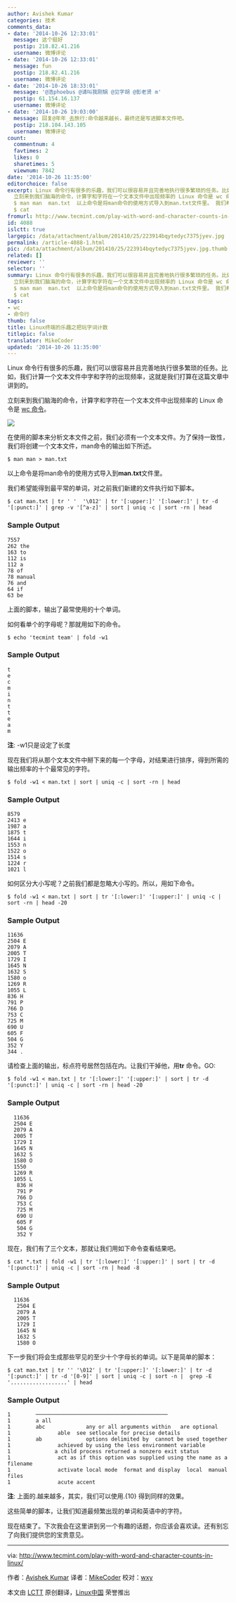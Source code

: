 ```yaml
---
author: Avishek Kumar
categories: 技术
comments_data:
- date: '2014-10-26 12:33:01'
  message: 这个挺好
  postip: 218.82.41.216
  username: 微博评论
- date: '2014-10-26 12:33:01'
  message: fun
  postip: 218.82.41.216
  username: 微博评论
- date: '2014-10-26 18:33:01'
  message: '@浩phoebus @请叫我刚锅 @见字胡 @彭老贤 m'
  postip: 61.154.16.137
  username: 微博评论
- date: '2014-10-26 19:03:00'
  message: 回复@年年_去旅行:命令越来越长，最终还是写进脚本文件吧。
  postip: 218.104.143.105
  username: 微博评论
count:
  commentnum: 4
  favtimes: 2
  likes: 0
  sharetimes: 5
  viewnum: 7842
date: '2014-10-26 11:35:00'
editorchoice: false
excerpt: Linux 命令行有很多的乐趣，我们可以很容易并且完善地执行很多繁琐的任务。比如，我们计算一个文本文件中字和字符的出现频率，这就是我们打算在这篇文章中讲到的。
  立刻来到我们脑海的命令，计算字和字符在一个文本文件中出现频率的 Linux 命令是 wc 命令。  在使用的脚本来分析文本文件之前，我们必须有一个文本文件。为了保持一致性，我们将创建一个文本文件，man命令的输出如下所述。
  $ man man  man.txt  以上命令是将man命令的使用方式导入到man.txt文件里。 我们希望能得到最平常的单词，对之前我们新建的文件执行如下脚本。
  $ cat
fromurl: http://www.tecmint.com/play-with-word-and-character-counts-in-linux/
id: 4088
islctt: true
largepic: /data/attachment/album/201410/25/223914bqytedyc7375jyev.jpg
permalink: /article-4088-1.html
pic: /data/attachment/album/201410/25/223914bqytedyc7375jyev.jpg.thumb.jpg
related: []
reviewer: ''
selector: ''
summary: Linux 命令行有很多的乐趣，我们可以很容易并且完善地执行很多繁琐的任务。比如，我们计算一个文本文件中字和字符的出现频率，这就是我们打算在这篇文章中讲到的。
  立刻来到我们脑海的命令，计算字和字符在一个文本文件中出现频率的 Linux 命令是 wc 命令。  在使用的脚本来分析文本文件之前，我们必须有一个文本文件。为了保持一致性，我们将创建一个文本文件，man命令的输出如下所述。
  $ man man  man.txt  以上命令是将man命令的使用方式导入到man.txt文件里。 我们希望能得到最平常的单词，对之前我们新建的文件执行如下脚本。
  $ cat
tags:
- wc
- 命令行
thumb: false
title: Linux终端的乐趣之把玩字词计数
titlepic: false
translator: MikeCoder
updated: '2014-10-26 11:35:00'
---
```


Linux 命令行有很多的乐趣，我们可以很容易并且完善地执行很多繁琐的任务。比如，我们计算一个文本文件中字和字符的出现频率，这就是我们打算在这篇文章中讲到的。


立刻来到我们脑海的命令，计算字和字符在一个文本文件中出现频率的 Linux 命令是 [wc 命令](http://www.tecmint.com/wc-command-examples/)。


![](/data/attachment/album/201410/25/223914bqytedyc7375jyev.jpg)


在使用的脚本来分析文本文件之前，我们必须有一个文本文件。为了保持一致性，我们将创建一个文本文件，man命令的输出如下所述。



```
$ man man > man.txt

```

以上命令是将man命令的使用方式导入到**man.txt**文件里。


我们希望能得到最平常的单词，对之前我们新建的文件执行如下脚本。



```
$ cat man.txt | tr ' '  '\012' | tr '[:upper:]' '[:lower:]' | tr -d '[:punct:]' | grep -v '[^a-z]' | sort | uniq -c | sort -rn | head

```

### Sample Output



```
7557 
262 the 
163 to 
112 is 
112 a 
78 of 
78 manual 
76 and 
64 if 
63 be

```

上面的脚本，输出了最常使用的十个单词。


如何看单个的字母呢？那就用如下的命令。



```
$ echo 'tecmint team' | fold -w1

```

### Sample Output



```
t 
e 
c 
m 
i 
n 
t 
t 
e 
a 
m

```

**注**: -w1只是设定了长度


现在我们将从那个文本文件中掰下来的每一个字母，对结果进行排序，得到所需的输出频率的十个最常见的字符。



```
$ fold -w1 < man.txt | sort | uniq -c | sort -rn | head

```

### Sample Output



```
8579  
2413 e
1987 a
1875 t
1644 i
1553 n
1522 o
1514 s
1224 r
1021 l

```

如何区分大小写呢？之前我们都是忽略大小写的。所以，用如下命令。



```
$ fold -w1 < man.txt | sort | tr '[:lower:]' '[:upper:]' | uniq -c | sort -rn | head -20

```

### Sample Output



```
11636  
2504 E 
2079 A 
2005 T 
1729 I 
1645 N 
1632 S 
1580 o
1269 R 
1055 L 
836 H 
791 P 
766 D 
753 C 
725 M 
690 U 
605 F 
504 G 
352 Y 
344 .

```

请检查上面的输出，标点符号居然包括在内。让我们干掉他，用**tr** 命令。GO:



```
$ fold -w1 < man.txt | tr '[:lower:]' '[:upper:]' | sort | tr -d '[:punct:]' | uniq -c | sort -rn | head -20

```

### Sample Output



```
  11636  
  2504 E 
  2079 A 
  2005 T 
  1729 I 
  1645 N 
  1632 S 
  1580 O 
  1550 
  1269 R 
  1055 L 
   836 H 
   791 P 
   766 D 
   753 C 
   725 M 
   690 U 
   605 F 
   504 G 
   352 Y

```

现在，我们有了三个文本，那就让我们用如下命令查看结果吧。



```
$ cat *.txt | fold -w1 | tr '[:lower:]' '[:upper:]' | sort | tr -d '[:punct:]' | uniq -c | sort -rn | head -8

```

### Sample Output



```
  11636  
   2504 E 
   2079 A 
   2005 T 
   1729 I 
   1645 N 
   1632 S 
   1580 O

```

下一步我们将会生成那些罕见的至少十个字母长的单词。以下是简单的脚本：



```
$ cat man.txt | tr '' '\012' | tr '[:upper:]' '[:lower:]' | tr -d '[:punct:]' | tr -d '[0-9]' | sort | uniq -c | sort -n |  grep -E '..................' | head

```

### Sample Output



```
1        ────────────────────────────────────────── 
1        a all 
1        abc             any or all arguments within   are optional 
1               able  see setlocale for precise details 
1        ab              options delimited by  cannot be used together 
1               achieved by using the less environment variable 
1              a child process returned a nonzero exit status 
1               act as if this option was supplied using the name as a filename 
1               activate local mode  format and display  local  manual  files 
1               acute accent

```

**注**: 上面的.越来越多，其实，我们可以使用.{10} 得到同样的效果。


这些简单的脚本，让我们知道最频繁出现的单词和英语中的字符。


现在结束了。下次我会在这里讲到另一个有趣的话题，你应该会喜欢读。还有别忘了向我们提供您的宝贵意见。




---


via: <http://www.tecmint.com/play-with-word-and-character-counts-in-linux/>


作者：[Avishek Kumar](http://www.tecmint.com/author/avishek/) 译者：[MikeCoder](https://github.com/MikeCoder) 校对：[wxy](https://github.com/wxy)


本文由 [LCTT](https://github.com/LCTT/TranslateProject) 原创翻译，[Linux中国](http://linux.cn/) 荣誉推出